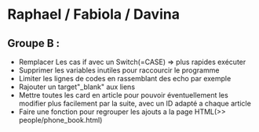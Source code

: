 # Raphael / Fabiola / Davina

## Groupe B :

  - Remplacer Les cas if avec un Switch(=CASE) => plus rapides exécuter
  - Supprimer les variables inutiles pour raccourcir le programme
  - Limiter les lignes de codes en rassemblant des echo par exemple
  - Rajouter un target"_blank" aux liens
  - Mettre toutes les card en article pour pouvoir éventuellement les modifier plus facilement par la suite, avec un ID adapté a chaque article
  - Faire une fonction pour regrouper les ajouts a la page HTML(>> people/phone_book.html)


